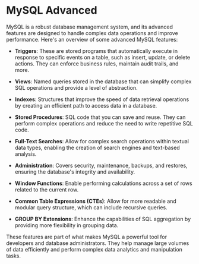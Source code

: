 # MySQL Advanced

MySQL is a robust database management system, and its advanced features are designed to handle complex data operations and improve performance. Here's an overview of some advanced MySQL features:

- **Triggers**: These are stored programs that automatically execute in response to specific events on a table, such as insert, update, or delete actions. They can enforce business rules, maintain audit trails, and more.

- **Views**: Named queries stored in the database that can simplify complex SQL operations and provide a level of abstraction.

- **Indexes**: Structures that improve the speed of data retrieval operations by creating an efficient path to access data in a database.

- **Stored Procedures**: SQL code that you can save and reuse. They can perform complex operations and reduce the need to write repetitive SQL code.

- **Full-Text Searches**: Allow for complex search operations within textual data types, enabling the creation of search engines and text-based analysis.

- **Administration**: Covers security, maintenance, backups, and restores, ensuring the database's integrity and availability.

- **Window Functions**: Enable performing calculations across a set of rows related to the current row.

- **Common Table Expressions (CTEs)**: Allow for more readable and modular query structure, which can include recursive queries.

- **GROUP BY Extensions**: Enhance the capabilities of SQL aggregation by providing more flexibility in grouping data.

These features are part of what makes MySQL a powerful tool for developers and database administrators. They help manage large volumes of data efficiently and perform complex data analytics and manipulation tasks.
